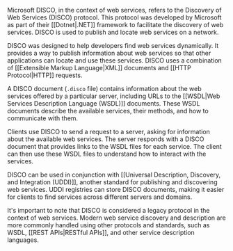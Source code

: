 Microsoft DISCO, in the context of web services, refers to the Discovery of Web Services (DISCO) protocol. This protocol was developed by Microsoft as part of their [[Dotnet|.NET]] framework to facilitate the discovery of web services. DISCO is used to publish and locate web services on a network.

DISCO was designed to help developers find web services dynamically. It provides a way to publish information about web services so that other applications can locate and use these services. DISCO uses a combination of [[Extensible Markup Language|XML]] documents and [[HTTP Protocol|HTTP]] requests.

A DISCO document (`.disco` file) contains information about the web services offered by a particular server, including URLs to the [[WSDL|Web Services Description Language (WSDL)]] documents. These WSDL documents describe the available services, their methods, and how to communicate with them.

Clients use DISCO to send a request to a server, asking for information about the available web services. The server responds with a DISCO document that provides links to the WSDL files for each service. The client can then use these WSDL files to understand how to interact with the services.

DISCO can be used in conjunction with [[Universal Description, Discovery, and Integration (UDDI)]], another standard for publishing and discovering web services. UDDI registries can store DISCO documents, making it easier for clients to find services across different servers and domains.

It's important to note that DISCO is considered a legacy protocol in the context of web services. Modern web service discovery and description are more commonly handled using other protocols and standards, such as WSDL, [[REST APIs|RESTful APIs]], and other service description languages.
